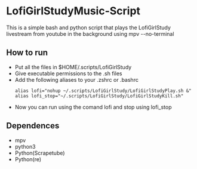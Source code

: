 # LofiGirlStudyMusic-Script
This is a simple bash and python script that plays the LofiGirlStudy livestream from youtube in the background using mpv --no-terminal
## How to run
- Put all the files in $HOME/.scripts/LofiGirlStudy
- Give executable permissions to the .sh files
- Add the following aliases to your .zshrc or .bashrc
  ```
  alias lofi="nohup ~/.scripts/LofiGirlStudy/LofiGirlStudyPlay.sh &"
  alias lofi_stop="~/.scripts/LofiGirlStudy/LofiGirlStudyKill.sh"
  ```
- Now you can run using the comand lofi and stop using lofi_stop
## Dependences
- mpv
- python3
- Python(Scrapetube)
- Python(re)
